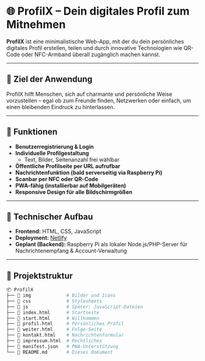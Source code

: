 # 🌐 ProfilX – Dein digitales Profil zum Mitnehmen

**ProfilX** ist eine minimalistische Web-App, mit der du dein persönliches digitales Profil erstellen, teilen und durch innovative Technologien wie QR-Code oder NFC-Armband überall zugänglich machen kannst.

---

## 🚀 Ziel der Anwendung

ProfilX hilft Menschen, sich auf charmante und persönliche Weise vorzustellen – egal ob zum Freunde finden, Netzwerken oder einfach, um einen bleibenden Eindruck zu hinterlassen.

---

## 🧩 Funktionen

- **Benutzerregistrierung & Login**
- **Individuelle Profilgestaltung**
  - Text, Bilder, Seitenanzahl frei wählbar
- **Öffentliche Profilseite per URL aufrufbar**
- **Nachrichtenfunktion (bald serverseitig via Raspberry Pi)**
- **Scanbar per NFC oder QR-Code**
- **PWA-fähig (installierbar auf Mobilgeräten)**
- **Responsive Design für alle Bildschirmgrößen**

---

## 🔧 Technischer Aufbau

- **Frontend:** HTML, CSS, JavaScript
- **Deployment:** [Netlify](https://www.netlify.com/)
- **Geplant (Backend):** Raspberry Pi als lokaler Node.js/PHP-Server für Nachrichtenempfang & Account-Verwaltung

---

## 📁 Projektstruktur

```bash
📦 ProfilX
├── 📁 img             # Bilder und Icons
├── 📁 css             # Stylesheets
├── 📁 js              # Später: JavaScript-Dateien
├── 📄 index.html      # Startseite
├── 📄 start.html      # Willkommen
├── 📄 profil.html     # Persönliches Profil
├── 📄 weiter.html     # Folge-Seite
├── 📄 kontakt.html    # Nachrichtenformular
├── 📄 impressum.html  # Rechtliches
├── 📄 manifest.json   # PWA-Unterstützung
└── 📄 README.md       # Dieses Dokument
